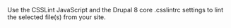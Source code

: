 Use the CSSLint JavaScript and the Drupal 8 core .csslintrc settings to lint the selected file(s) from your site.